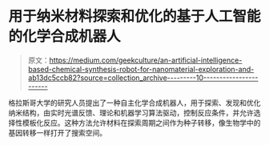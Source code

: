 # 用于纳米材料探索和优化的基于人工智能的化学合成机器人

> 原文：<https://medium.com/geekculture/an-artificial-intelligence-based-chemical-synthesis-robot-for-nanomaterial-exploration-and-ab13dc5ccb82?source=collection_archive---------10----------------------->

格拉斯哥大学的研究人员提出了一种自主化学合成机器人，用于探索、发现和优化纳米结构，由实时光谱反馈、理论和机器学习算法驱动，控制反应条件，并允许选择性模板化反应。这种方法允许材料在探索周期之间作为种子转移，像生物学中的基因转移一样打开了搜索空间。